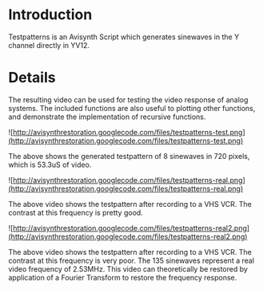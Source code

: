 # Introduction #

Testpatterns is an Avisynth Script which generates sinewaves in the Y channel directly in YV12.


# Details #

The resulting video can be used for testing the video response of analog systems.
The included functions are also useful to plotting other functions, and demonstrate the implementation of recursive functions.

![http://avisynthrestoration.googlecode.com/files/testpatterns-test.png](http://avisynthrestoration.googlecode.com/files/testpatterns-test.png)

The above shows the generated testpattern of 8 sinewaves in 720 pixels, which is 53.3uS of video.

![http://avisynthrestoration.googlecode.com/files/testpatterns-real.png](http://avisynthrestoration.googlecode.com/files/testpatterns-real.png)

The above video shows the testpattern after recording to a VHS VCR.  The contrast at this frequency is pretty good.

![http://avisynthrestoration.googlecode.com/files/testpatterns-real2.png](http://avisynthrestoration.googlecode.com/files/testpatterns-real2.png)

The above video shows the testpattern after recording to a VHS VCR.  The contrast at this frequency is very poor.  The 135 sinewaves represent a real video frequency of 2.53MHz.  This video can theoretically be restored by application of a Fourier Transform to restore the frequency response.